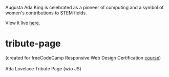 Augusta Ada King is celebrated as a pioneer of computing and a symbol of women's contributions to STEM fields.

View it live [here](https://dianapadre.github.io/tribute-page/).

# tribute-page
(created for freeCodeCamp Responsive Web Design Certification [course](https://www.freecodecamp.org/dianapadre))
<br>
<br>
Ada Lovelace Tribute Page (w/o JS)
